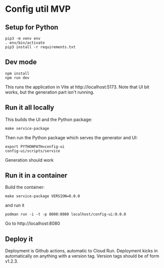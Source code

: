 
# Config util MVP

## Setup for Python

```
pip3 -m venv env
. env/bin/activate
pip3 install -r requirements.txt
```

## Dev mode

```
npm install
npm run dev
```

This runs the application in Vite at http://localhost:5173.
Note that UI bit works, but the generation part isn't running.

## Run it all locally

This builds the UI and the Python package:
```
make service-package
```

Then run the Python package which serves the generator and UI:

```
export PYTHONPATH=config-ui
config-ui/scripts/service
```

Generation should work

## Run it in a container

Build the container:
```
make service-package VERSION=0.0.0
```

and run it

```
podman run -i -t -p 8080:8080 localhost/config-ui:0.0.0
```

Go to http://localhost:8080

## Deploy it

Deployment is Github actions, automatic to Cloud Run.  Deployment kicks in
automatically on anything with a version tag.  Version tags should be of
form v1.2.3.







